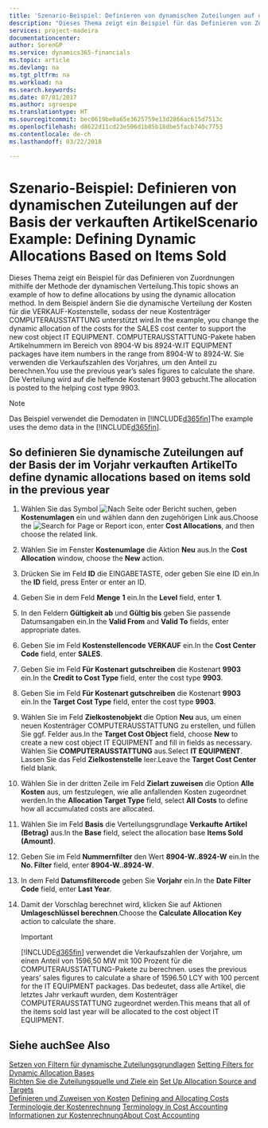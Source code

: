 ```yaml
---
title: 'Szenario-Beispiel: Definieren von dynamischen Zuteilungen auf der Basis der verkauften Artikel | Microsoft Docs'
description: "Dieses Thema zeigt ein Beispiel für das Definieren von Zuordnungen mithilfe der Methode der dynamischen Verteilung."
services: project-madeira
documentationcenter: 
author: SorenGP
ms.service: dynamics365-financials
ms.topic: article
ms.devlang: na
ms.tgt_pltfrm: na
ms.workload: na
ms.search.keywords: 
ms.date: 07/01/2017
ms.author: sgroespe
ms.translationtype: HT
ms.sourcegitcommit: bec0619be0a65e3625759e13d2866ac615d7513c
ms.openlocfilehash: d8622d11cd23e506d1b85b18dbe5facb740c7753
ms.contentlocale: de-ch
ms.lasthandoff: 03/22/2018

---
```

# <a name="scenario-example-defining-dynamic-allocations-based-on-items-sold"></a><span data-ttu-id="ff564-103">Szenario-Beispiel: Definieren von dynamischen Zuteilungen auf der Basis der verkauften Artikel</span><span class="sxs-lookup"><span data-stu-id="ff564-103">Scenario Example: Defining Dynamic Allocations Based on Items Sold</span></span>
<span data-ttu-id="ff564-104">Dieses Thema zeigt ein Beispiel für das Definieren von Zuordnungen mithilfe der Methode der dynamischen Verteilung.</span><span class="sxs-lookup"><span data-stu-id="ff564-104">This topic shows an example of how to define allocations by using the dynamic allocation method.</span></span> <span data-ttu-id="ff564-105">In dem Beispiel ändern Sie die dynamische Verteilung der Kosten für die VERKAUF-Kostenstelle, sodass der neue Kostenträger COMPUTERAUSSTATTUNG unterstützt wird.</span><span class="sxs-lookup"><span data-stu-id="ff564-105">In the example, you change the dynamic allocation of the costs for the SALES cost center to support the new cost object IT EQUIPMENT.</span></span> <span data-ttu-id="ff564-106">COMPUTERAUSSTATTUNG-Pakete haben Artikelnummern im Bereich von 8904-W bis 8924-W.</span><span class="sxs-lookup"><span data-stu-id="ff564-106">IT EQUIPMENT packages have item numbers in the range from 8904-W to 8924-W.</span></span> <span data-ttu-id="ff564-107">Sie verwenden die Verkaufszahlen des Vorjahres, um den Anteil zu berechnen.</span><span class="sxs-lookup"><span data-stu-id="ff564-107">You use the previous year’s sales figures to calculate the share.</span></span> <span data-ttu-id="ff564-108">Die Verteilung wird auf die helfende Kostenart 9903 gebucht.</span><span class="sxs-lookup"><span data-stu-id="ff564-108">The allocation is posted to the helping cost type 9903.</span></span>  

> [!NOTE]  
>  <span data-ttu-id="ff564-109">Das Beispiel verwendet die Demodaten in [!INCLUDE[d365fin](includes/d365fin_md.md)]</span><span class="sxs-lookup"><span data-stu-id="ff564-109">The example uses the demo data in the [!INCLUDE[d365fin](includes/d365fin_md.md)].</span></span>  

## <a name="to-define-dynamic-allocations-based-on-items-sold-in-the-previous-year"></a><span data-ttu-id="ff564-110">So definieren Sie dynamische Zuteilungen auf der Basis der im Vorjahr verkauften Artikel</span><span class="sxs-lookup"><span data-stu-id="ff564-110">To define dynamic allocations based on items sold in the previous year</span></span>  

1.  <span data-ttu-id="ff564-111">Wählen Sie das Symbol ![Nach Seite oder Bericht suchen](media/ui-search/search_small.png "Symbol Nach Seite oder Bericht suchen"), geben **Kostenumlagen** ein und wählen dann den zugehörigen Link aus.</span><span class="sxs-lookup"><span data-stu-id="ff564-111">Choose the ![Search for Page or Report](media/ui-search/search_small.png "Search for Page or Report icon") icon, enter **Cost Allocations**, and then choose the related link.</span></span>  
2.  <span data-ttu-id="ff564-112">Wählen Sie im Fenster **Kostenumlage** die Aktion **Neu** aus.</span><span class="sxs-lookup"><span data-stu-id="ff564-112">In the **Cost Allocation** window, choose the **New** action.</span></span>  
3.  <span data-ttu-id="ff564-113">Drücken Sie im Feld **ID** die EINGABETASTE, oder geben Sie eine ID ein.</span><span class="sxs-lookup"><span data-stu-id="ff564-113">In the **ID** field, press Enter or enter an ID.</span></span>  
4.  <span data-ttu-id="ff564-114">Geben Sie in dem Feld **Menge** **1** ein.</span><span class="sxs-lookup"><span data-stu-id="ff564-114">In the **Level** field, enter **1**.</span></span>  
5.  <span data-ttu-id="ff564-115">In den Feldern **Gültigkeit ab** und **Gültig bis** geben Sie passende Datumsangaben ein.</span><span class="sxs-lookup"><span data-stu-id="ff564-115">In the **Valid From** and **Valid To** fields, enter appropriate dates.</span></span>  
6.  <span data-ttu-id="ff564-116">Geben Sie im Feld **Kostenstellencode** **VERKAUF** ein.</span><span class="sxs-lookup"><span data-stu-id="ff564-116">In the **Cost Center Code** field, enter **SALES**.</span></span>  
7.  <span data-ttu-id="ff564-117">Geben Sie im Feld **Für Kostenart gutschreiben** die Kostenart **9903** ein.</span><span class="sxs-lookup"><span data-stu-id="ff564-117">In the **Credit to Cost Type** field, enter the cost type **9903**.</span></span>  
8.  <span data-ttu-id="ff564-118">Geben Sie im Feld **Für Kostenart gutschreiben** die Kostenart **9903** ein.</span><span class="sxs-lookup"><span data-stu-id="ff564-118">In the **Target Cost Type** field, enter the cost type **9903**.</span></span>  
9. <span data-ttu-id="ff564-119">Wählen Sie im Feld **Zielkostenobjekt** die Option **Neu** aus, um einen neuen Kostenträger COMPUTERAUSSTATTUNG zu erstellen, und füllen Sie ggf. Felder aus.</span><span class="sxs-lookup"><span data-stu-id="ff564-119">In the **Target Cost Object** field, choose **New** to create a new cost object IT EQUIPMENT and fill in fields as necessary.</span></span> <span data-ttu-id="ff564-120">Wählen Sie **COMPUTERAUSSTATTUNG** aus.</span><span class="sxs-lookup"><span data-stu-id="ff564-120">Select **IT EQUIPMENT**.</span></span> <span data-ttu-id="ff564-121">Lassen Sie das Feld **Zielkostenstelle** leer.</span><span class="sxs-lookup"><span data-stu-id="ff564-121">Leave the **Target Cost Center** field blank.</span></span>  
10. <span data-ttu-id="ff564-122">Wählen Sie in der dritten Zeile im Feld **Zielart zuweisen** die Option **Alle Kosten** aus, um festzulegen, wie alle anfallenden Kosten zugeordnet werden.</span><span class="sxs-lookup"><span data-stu-id="ff564-122">In the **Allocation Target Type** field, select **All Costs** to define how all accumulated costs are allocated.</span></span>  
11. <span data-ttu-id="ff564-123">Wählen Sie im Feld **Basis** die Verteilungsgrundlage **Verkaufte Artikel (Betrag)** aus.</span><span class="sxs-lookup"><span data-stu-id="ff564-123">In the **Base** field, select the allocation base **Items Sold (Amount)**.</span></span>  
12. <span data-ttu-id="ff564-124">Geben Sie im Feld **Nummernfilter** den Wert **8904-W..8924-W** ein.</span><span class="sxs-lookup"><span data-stu-id="ff564-124">In the **No. Filter** field, enter **8904-W..8924-W**.</span></span>  
13. <span data-ttu-id="ff564-125">In dem Feld **Datumsfiltercode** geben Sie **Vorjahr** ein.</span><span class="sxs-lookup"><span data-stu-id="ff564-125">In the **Date Filter Code** field, enter **Last Year**.</span></span>  
14. <span data-ttu-id="ff564-126">Damit der Vorschlag berechnet wird, klicken Sie auf Aktionen **Umlageschlüssel berechnen**.</span><span class="sxs-lookup"><span data-stu-id="ff564-126">Choose the **Calculate Allocation Key** action to calculate the share.</span></span>  

    > [!IMPORTANT]  
    >  [!INCLUDE[d365fin](includes/d365fin_md.md)]<span data-ttu-id="ff564-127"> verwendet die Verkaufszahlen der Vorjahre, um einen Anteil von 1596,50 MW mit 100 Prozent für die COMPUTERAUSSTATTUNG-Pakete zu berechnen.</span><span class="sxs-lookup"><span data-stu-id="ff564-127"> uses the previous years’ sales figures to calculate a share of 1596.50 LCY with 100 percent for the IT EQUIPMENT packages.</span></span> <span data-ttu-id="ff564-128">Das bedeutet, dass alle Artikel, die letztes Jahr verkauft wurden, dem Kostenträger COMPUTERAUSSTATTUNG zugeordnet werden.</span><span class="sxs-lookup"><span data-stu-id="ff564-128">This means that all of the items sold last year will be allocated to the cost object IT EQUIPMENT.</span></span>  

## <a name="see-also"></a><span data-ttu-id="ff564-129">Siehe auch</span><span class="sxs-lookup"><span data-stu-id="ff564-129">See Also</span></span>  
 <span data-ttu-id="ff564-130">[Setzen von Filtern für dynamische Zuteilungsgrundlagen](finance-setting-filters-for-dynamic-allocation-bases.md) </span><span class="sxs-lookup"><span data-stu-id="ff564-130">[Setting Filters for Dynamic Allocation Bases](finance-setting-filters-for-dynamic-allocation-bases.md) </span></span>  
 <span data-ttu-id="ff564-131">[Richten Sie die Zuteilungsquelle und Ziele ein](finance-how-to-set-up-allocation-source-and-targets.md) </span><span class="sxs-lookup"><span data-stu-id="ff564-131">[Set Up Allocation Source and Targets](finance-how-to-set-up-allocation-source-and-targets.md) </span></span>  
 <span data-ttu-id="ff564-132">[Definieren und Zuweisen von Kosten](finance-define-and-allocate-costs.md) </span><span class="sxs-lookup"><span data-stu-id="ff564-132">[Defining and Allocating Costs](finance-define-and-allocate-costs.md) </span></span>  
 <span data-ttu-id="ff564-133">[Terminologie der Kostenrechnung](finance-terminology-in-cost-accounting.md) </span><span class="sxs-lookup"><span data-stu-id="ff564-133">[Terminology in Cost Accounting](finance-terminology-in-cost-accounting.md) </span></span>  
 [<span data-ttu-id="ff564-134">Informationen zur Kostenrechnung</span><span class="sxs-lookup"><span data-stu-id="ff564-134">About Cost Accounting</span></span>](finance-about-cost-accounting.md)


